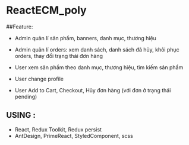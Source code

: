 # ReactECM_poly

##Feature:
- Admin quản lí sản phẩm, banners, danh mục, thương hiệu
- Admin quản lí orders: xem danh sách, danh sách đã hủy, khôi phục orders, thay đổi trạng thái đơn hàng

- User xem sản phẩm theo danh mục, thương hiệu, tìm kiếm sản phẩm
- User change profile
- User Add to Cart, Checkout, Hủy đơn hàng (với đơn ở trạng thái pending)

## USING :
- React, Redux Toolkit, Redux persist
- AntDesign, PrimeReact, StyledComponent, scss
